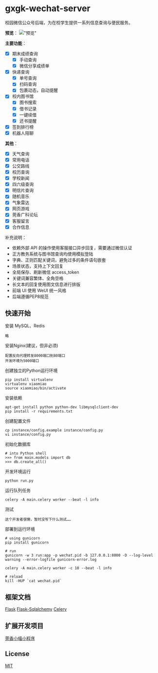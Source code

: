 # gxgk-wechat-server
校园微信公众号后端，为在校学生提供一系列信息查询与便民服务。

**预览**：
!["预览"](http://i.v2ex.co/OA598S46.jpeg)

**主要功能**：

- [x] 期末成绩查询
    - [x] 手动查询
    - [x] 微信分享成绩单
- [x] 快递查询
    - [x] 单号查询
    - [x] 扫码查询
    - [x] 包裹动态，自动提醒
- [x] 校内图书馆
    - [x] 图书搜索
    - [x] 借书记录
    - [x] 一键续借
    - [x] 还书提醒
- [x] 签到排行榜
- [x] 机器人陪聊

**其他**：

- [x] 天气查询
- [x] 常用电话
- [x] 公交路线
- [x] 校历查询
- [x] 学校新闻
- [x] 四六级查询
- [x] 明信片查询
- [x] 随机音乐
- [x] 气象雷达
- [x] 网页游戏
- [x] 莞香广科论坛
- [x] 客服留言
- [x] 合作信息

补充说明：

- 依赖外部 API 的操作使用客服接口异步回复，需要通过微信认证
- 正方教务系统与图书馆查询均使用模拟登陆
- 字典、正则匹配关键词，避免过多的条件语句嵌套
- 场景状态，支持上下文回复
- 全局保存、刷新微信 access_token
- 关键词兼容繁体、全角空格
- 长文本的回复使用图文信息进行排版
- 前端 UI 使用 WeUI 统一风格
- 后端遵循PEP8规范

## 快速开始

安装 MySQL、Redis
```
略
```

安装Nginx(建议，但非必须)

```
配置反向代理转发8000端口到80端口
开发环境为5000端口
```

创建独立的Python运行环境

```
pip install virtualenv
virtualenv xiaomiao
source xiaomiao/bin/activate
```

安装依赖

```
apt-get install python python-dev libmysqlclient-dev
pip install -r requirements.txt
```

创建配置文件
```
cp instance/config.example instance/config.py
vi instance/config.py
```

初始化数据库

```
# into Python shell
>>> from main.models import db
>>> db.create_all()
```

开发环境运行

```
python run.py
```

运行队列任务

```
celery -A main.celery worker --beat -l info
```

测试

```
这个开发者很懒，暂时没写下什么测试……
```

部署到运行环境

```
# using gunicorn
pip install gunicorn

# run
gunicorn -w 3 run:app -p wechat.pid -b 127.0.0.1:8000 -D --log-level warning --error-logfile gunicorn-error.log

celery -A main.celery worker -c 10 --beat -l info

# reload
kill -HUP `cat wechat.pid`
```

## 框架文档
[Flask](http://docs.jinkan.org/docs/flask/)
[Flask-Sqlalchemy](http://www.pythondoc.com/flask-sqlalchemy/quickstart.html)
[Celery](http://www.pythondoc.com/flask/patterns/celery.html)


## 扩展开发项目
[莞香小喵小程序](https://github.com/gxgk/gxgk-wechat-app)


## License
[MIT](LICENSE)
